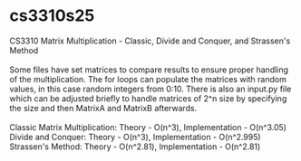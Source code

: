 # cs3310s25
CS3310 Matrix Multiplication - Classic, Divide and Conquer, and Strassen's Method </br>
</br>
Some files have set matrices to compare results to ensure proper handling of the multiplication. The for loops can populate the matrices with random values, in this case random integers from 0:10. There is also an input.py file which can be adjusted briefly to handle matrices of 2^n size by specifying the size and then MatrixA and MatrixB afterwards. </br>
</br>
Classic Matrix Multiplication: Theory - O(n^3), Implementation - O(n^3.05) </br>
Divide and Conquer: Theory - O(n^3), Implementation - O(n^2.995) </br>
Strassen's Method: Theory - O(n^2.81), Implementation - O(n^2.81)
